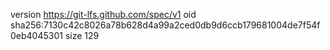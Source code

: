 version https://git-lfs.github.com/spec/v1
oid sha256:7130c42c8026a78b628d4a99a2ced0db9d6ccb179681004de7f54f0eb4045301
size 129
